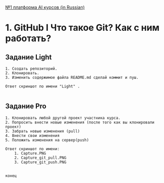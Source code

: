 [№1 платформа AI курсов (in Russian)](https://neural-university.ru/)

# 1. GitHub I Что такое Git? Как с ним работать?



## Задание Light

```
1. Создать репозиторий.
2. Клонировать.
3. Изменить содержимое файла README.md сделай коммит и пуш.

Ответ скриншот по имени "Light" .


```


## Задание Pro

```
1. Клонировать любой другой проект участника курса.
2. Попросить внести новые изменения (после того как вы клонировали проект)
3. Забрать новые изменения (pull)
4. Внести свои изменения 
5. Положить изменения на сервер(push)

Ответ скриншот по имени:
	1. Capture.PNG  
	2. Capture_git_pull.PNG
	3. Capture_git_push.PNG

```





## 

```
конец
```

